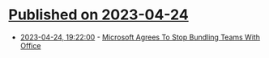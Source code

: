 # [Published on 2023-04-24](index.md)

* [2023-04-24, 19:22:00](https://tech.slashdot.org/story/23/04/24/1921252/microsoft-agrees-to-stop-bundling-teams-with-office?utm_source=rss1.0mainlinkanon&utm_medium=feed) - [Microsoft Agrees To Stop Bundling Teams With Office](https://tech.slashdot.org/story/23/04/24/1921252/microsoft-agrees-to-stop-bundling-teams-with-office?utm_source=rss1.0mainlinkanon&utm_medium=feed)
